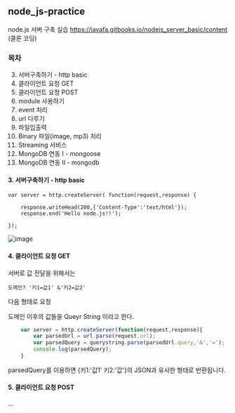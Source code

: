 ## node_js-practice

node.js 서버 구축 실습
https://javafa.gitbooks.io/nodejs_server_basic/content  (클론 코딩)

### 목차

3. 서버구축하기 - http basic
4. 클라이언트 요청 GET
5. 클라이언트 요청 POST
6. module 사용하기
7. event 처리
8. url 다루기
9. 파일입출력
10. Binary 파일(image, mp3) 처리
11. Streaming 서비스
12. MongoDB 연동 I - mongoose
13. MongoDB 연동 II - mongodb

#### 3. 서버구축하기 - http basic

```
var server = http.createServer( function(request,response) { 

    response.writeHead(200,{'Content-Type':'text/html'});
    response.end('Hello node.js!!');

});
```

![image](https://user-images.githubusercontent.com/86222639/154005141-cda6e6f6-feaa-4c4c-bd85-f2c2df7d4b33.png)


#### 4. 클라이언트 요청 GET

서버로 값 전달을 위해서는
```
도메인? '키1=값1' &'키2=값2' 
```
다음 형태로 요청

도메인 이후의 값들을 Queyr String 이라고 한다.

``` javascript
    var server = http.createServer(function(request,response){
        var parsedUrl = url.parse(request.url);
        var parsedQuery = querystring.parse(parsedUrl.query,'&','=');  
        console.log(parsedQuery); 
    }
```
parsedQuery를 이용하면 {키1:'값1' 키2:'값'}의 JSON과 유사한 형태로 반환됩니다.

#### 5. 클라이언트 요청 POST

...
